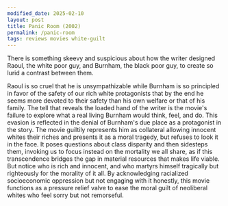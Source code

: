 ```yaml
---
modified_date: 2025-02-10
layout: post
title: Panic Room (2002)
permalink: /panic-room
tags: reviews movies white-guilt
---
```


There is something skeevy and suspicious about how the writer designed Raoul, the white poor guy, and Burnham, the black poor guy, to create so lurid a contrast between them.
<!--more-->
Raoul is so cruel that he is unsympathizable while Burnham is so principled in favor of the safety of our rich white protagonists that by the end he seems more devoted to their safety than his own welfare or that of his family.
The tell that reveals the loaded hand of the writer is the movie's failure to explore what a real living Burnham would think, feel, and do.
This evasion is reflected in the denial of Burnham's due place as a protagonist in the story.
The movie guiltily represents him as collateral allowing innocent whites their riches and presents it as a moral tragedy, but refuses to look it in the face.
It poses questions about class disparity and then sidesteps them, invoking us to focus instead on the mortality we all share, as if this transcendence bridges the gap in material resources that makes life viable.
But notice who is rich and innocent, and who martyrs himself tragically but righteously for the morality of it all.
By acknowledging racialized socioeconomic oppression but not engaging with it honestly, this movie functions as a pressure relief valve to ease the moral guilt of neoliberal whites who feel sorry but not remorseful.